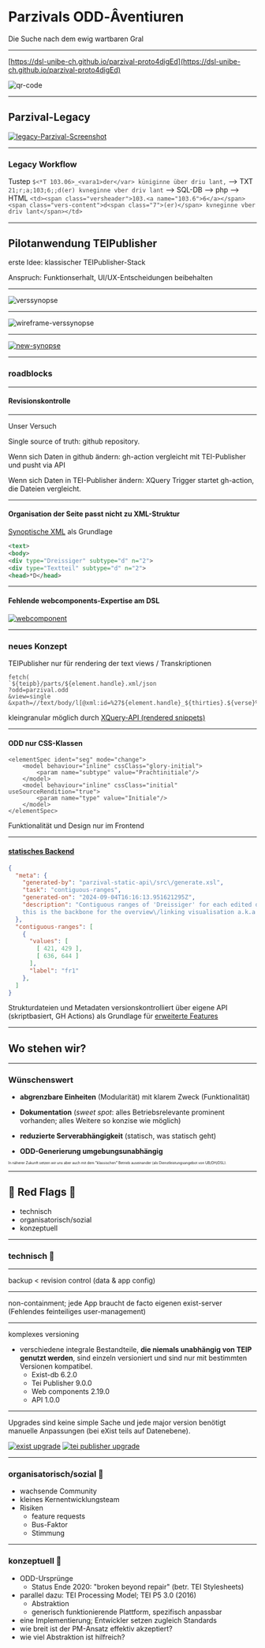 # Parzivals ODD‑Âventiuren

Die Suche nach dem ewig wartbaren Gral

<style>
  .slide { background: url(dsl0.png) center; background-size: cover }
#  .content { filter: invert() }
  code { opacity: 0.8 }
</style>

---

[https://dsl-unibe-ch.github.io/parzival-proto4digEd](https://dsl-unibe-ch.github.io/parzival-proto4digEd)

![qr-code](img/qr.png)

---

## Parzival-Legacy

[![legacy-Parzival-Screenshot](img/image.png)](https://parzival.unibe.ch/parzdb/index.php)

<style>
    .slide img {
        max-height: 500px;        
    }
</style>
---
### Legacy Workflow

Tustep
`$<*T 103.06>_<vara1>der</var> küniginne über driu lant,`
--> TXT<br />
`21;r;a;103;6;;d(er) kvneginne vber driv lant`
--> SQL-DB --> php --> HTML
`<td><span class="versheader">103.<a name="103.6">6</a></span> <span class="vers-content">d<span class="7">(er)</span> kvneginne vber driv lant</span></td>`

---

## Pilotanwendung TEIPublisher

erste Idee: klassischer TEIPublisher-Stack

Anspruch: Funktionserhalt, UI/UX-Entscheidungen beibehalten

---

![verssynopse](img/synopsis.png)

---

![wireframe-verssynopse](img/wf-synopsis.jpg)

---

[![new-synopse](img/new-synopse.png)](https://dhbern.github.io/presentation_parzival/textzeugen/d-mk/719/25)

---

### roadblocks

---

#### Revisionskontrolle

---
Unser Versuch

Single source of truth: github repository.

Wenn sich Daten in github ändern: gh-action vergleicht mit TEI-Publisher und pusht via API

Wenn sich Daten in TEI-Publisher ändern: XQuery Trigger startet gh-action, die Dateien vergleicht.

---

#### Organisation der Seite passt nicht zu XML-Struktur
<!-- bei Fassungen -->
[Synoptische XML](https://github.com/DHBern/parzival-static-api/blob/master/dist/api/tei/original/syn2.xml) als Grundlage
``` xml
<text>
<body>
<div type="Dreissiger" subtype="d" n="2">
<div type="Textteil" subtype="d" n="2">
<head>*D</head>
```

---

#### Fehlende webcomponents-Expertise am DSL
[![webcomponent](img/webcomponentImage.png)](https://cdn.tei-publisher.com/@2.23.2/dist/api.html#pb-document.0)

---

### neues Konzept

TEIPublisher nur für rendering der text views / Transkriptionen

```
fetch(
`${teipb}/parts/${element.handle}.xml/json
?odd=parzival.odd
&view=single
&xpath=//text/body/l[@xml:id=%27${element.handle}_${thirties}.${verse}%27]`)
```

kleingranular möglich durch [XQuery-API (rendered snippets)](https://dhbern.github.io/presentation_parzival/einzelverssynopse/103/07)

---

#### ODD nur CSS-Klassen
```
<elementSpec ident="seg" mode="change">
    <model behaviour="inline" cssClass="glory-initial">
        <param name="subtype" value="Prachtinitiale"/>
    </model>
    <model behaviour="inline" cssClass="initial" useSourceRendition="true">
        <param name="type" value="Initiale"/>
    </model>
</elementSpec>
```
Funktionalität und Design nur im Frontend

---

#### [statisches Backend](https://github.com/DHBern/parzival-static-api/blob/master/dist/api/json/contiguous_ranges.json)
```json
{
  "meta": {
    "generated-by": "parzival-static-api\/src\/generate.xsl",
    "task": "contiguous-ranges",
    "generated-on": "2024-09-04T16:16:13.951621295Z",
    "description": "Contiguous ranges of 'Dreissiger' for each edited document;
    this is the backbone for the overview\/linking visualisation a.k.a. 'devil's table'."
  },
  "contiguous-ranges": [
    {
      "values": [
        [ 421, 429 ],
        [ 636, 644 ]
      ],
      "label": "fr1"
    },
  ]
}
```
<style>
  code {
    line-height: 1.1 !important;    
  }
</style>
Strukturdateien und Metadaten versionskontrolliert über eigene API (skriptbasiert, GH Actions) als Grundlage für [erweiterte Features](https://dhbern.github.io/presentation_parzival/)

---

## Wo stehen wir?

---

### Wünschenswert

* **abgrenzbare Einheiten** (Modularität) mit klarem Zweck (Funktionalität)

* **Dokumentation** (*sweet spot*: alles Betriebsrelevante prominent vorhanden; alles Weitere so konzise wie möglich)

* **reduzierte Serverabhängigkeit** (statisch, was statisch geht)

* **ODD-Generierung umgebungsunabhängig**

<span style="font-size:0.5em;line-height:0.5em;">In näherer Zukunft setzen wir uns aber auch mit dem "klassischen" Betrieb auseinander (als Dienstleistungsangebot von UB/DH/DSL).</span>

---

## 🚩 Red Flags 🚩

* technisch
* organisatorisch/sozial
* konzeptuell

---

### technisch 🚩
---

backup < revision control (data & app config)

---

non-containment;
jede App braucht de facto eigenen exist-server (Fehlendes feinteiliges user-management)

<!-- Hier gibt's keinen zu zeigennden Screenshot, einfach die Situation erklären: obwohl man einen owner definieren können soll, haben wir es nicht geschafft, zwei apps so zu konfigurieren, dass auf der einen nur user des einen projekts, auf der anderen nur user des anderen projekts dokumente ändern können. -->

---

komplexes versioning

- verschiedene integrale Bestandteile, **die niemals unabhängig von TEIP genutzt werden**, sind einzeln versioniert und sind nur mit bestimmten Versionen kompatibel.
  - Exist-db 6.2.0
  - Tei Publisher 9.0.0
  - Web components 2.19.0
  - API 1.0.0

---

Upgrades sind keine simple Sache und jede major version benötigt manuelle Anpassungen (bei eXist teils auf Datenebene).

[![exist upgrade](exist_upgrade.png)](https://exist-db.org/exist/apps/wiki/blogs/eXist/eXistdb620)
[![tei publisher upgrade](teipublisher_upgrade.png)](https://teipublisher.com/exist/apps/tei-publisher/documentation/updating?action=search&view=div&odd=docbook.odd#3.28.15.3)

---

### organisatorisch/sozial 🚩

* wachsende Community
* kleines Kernentwicklungsteam
* Risiken
  * feature requests
  * Bus-Faktor
  * Stimmung

---

### konzeptuell 🚩

* ODD-Ursprünge
  * Status Ende 2020: "broken beyond repair" (betr. TEI Stylesheets)
* parallel dazu: TEI Processing Model; TEI P5 3.0 (2016)
  * Abstraktion
  * generisch funktionierende Plattform, spezifisch anpassbar
* eine Implementierung; Entwickler setzen zugleich Standards
* wie breit ist der PM-Ansatz effektiv akzeptiert?
* wie viel Abstraktion ist hilfreich?


<!-- Irgendeine Take-Home message.
Z.B. reine TEI-Publisher-workflows machen nur Sinn, wenn sie von Jinntec umgesetzt werden.
-->

